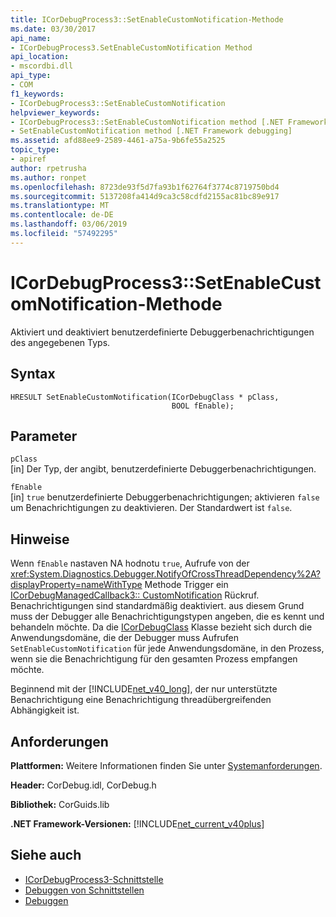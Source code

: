 ```yaml
---
title: ICorDebugProcess3::SetEnableCustomNotification-Methode
ms.date: 03/30/2017
api_name:
- ICorDebugProcess3.SetEnableCustomNotification Method
api_location:
- mscordbi.dll
api_type:
- COM
f1_keywords:
- ICorDebugProcess3::SetEnableCustomNotification
helpviewer_keywords:
- ICorDebugProcess3::SetEnableCustomNotification method [.NET Framework debugging]
- SetEnableCustomNotification method [.NET Framework debugging]
ms.assetid: afd88ee9-2589-4461-a75a-9b6fe55a2525
topic_type:
- apiref
author: rpetrusha
ms.author: ronpet
ms.openlocfilehash: 8723de93f5d7fa93b1f62764f3774c8719750bd4
ms.sourcegitcommit: 5137208fa414d9ca3c58cdfd2155ac81bc89e917
ms.translationtype: MT
ms.contentlocale: de-DE
ms.lasthandoff: 03/06/2019
ms.locfileid: "57492295"
---
```

# <a name="icordebugprocess3setenablecustomnotification-method"></a>ICorDebugProcess3::SetEnableCustomNotification-Methode
Aktiviert und deaktiviert benutzerdefinierte Debuggerbenachrichtigungen des angegebenen Typs.  
  
## <a name="syntax"></a>Syntax  
  
```  
HRESULT SetEnableCustomNotification(ICorDebugClass * pClass,  
                                    BOOL fEnable);  
```  
  
## <a name="parameters"></a>Parameter  
 `pClass`  
 [in] Der Typ, der angibt, benutzerdefinierte Debuggerbenachrichtigungen.  
  
 `fEnable`  
 [in] `true` benutzerdefinierte Debuggerbenachrichtigungen; aktivieren `false` um Benachrichtigungen zu deaktivieren. Der Standardwert ist `false`.  
  
## <a name="remarks"></a>Hinweise  
 Wenn `fEnable` nastaven NA hodnotu `true`, Aufrufe von der <xref:System.Diagnostics.Debugger.NotifyOfCrossThreadDependency%2A?displayProperty=nameWithType> Methode Trigger ein [ICorDebugManagedCallback3:: CustomNotification](../../../../docs/framework/unmanaged-api/debugging/icordebugmanagedcallback3-customnotification-method.md) Rückruf. Benachrichtigungen sind standardmäßig deaktiviert. aus diesem Grund muss der Debugger alle Benachrichtigungstypen angeben, die es kennt und behandeln möchte. Da die [ICorDebugClass](../../../../docs/framework/unmanaged-api/debugging/icordebug-interface.md) Klasse bezieht sich durch die Anwendungsdomäne, die der Debugger muss Aufrufen `SetEnableCustomNotification` für jede Anwendungsdomäne, in den Prozess, wenn sie die Benachrichtigung für den gesamten Prozess empfangen möchte.  
  
 Beginnend mit der [!INCLUDE[net_v40_long](../../../../includes/net-v40-long-md.md)], der nur unterstützte Benachrichtigung eine Benachrichtigung threadübergreifenden Abhängigkeit ist.  
  
## <a name="requirements"></a>Anforderungen  
 **Plattformen:** Weitere Informationen finden Sie unter [Systemanforderungen](../../../../docs/framework/get-started/system-requirements.md).  
  
 **Header:** CorDebug.idl, CorDebug.h  
  
 **Bibliothek:** CorGuids.lib  
  
 **.NET Framework-Versionen:** [!INCLUDE[net_current_v40plus](../../../../includes/net-current-v40plus-md.md)]  
  
## <a name="see-also"></a>Siehe auch
- [ICorDebugProcess3-Schnittstelle](../../../../docs/framework/unmanaged-api/debugging/icordebugprocess3-interface.md)
- [Debuggen von Schnittstellen](../../../../docs/framework/unmanaged-api/debugging/debugging-interfaces.md)
- [Debuggen](../../../../docs/framework/unmanaged-api/debugging/index.md)
